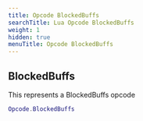 ```yaml
---
title: Opcode BlockedBuffs
searchTitle: Lua Opcode BlockedBuffs
weight: 1
hidden: true
menuTitle: Opcode BlockedBuffs
---
```

## BlockedBuffs

This represents a BlockedBuffs opcode
```lua
Opcode.BlockedBuffs
```